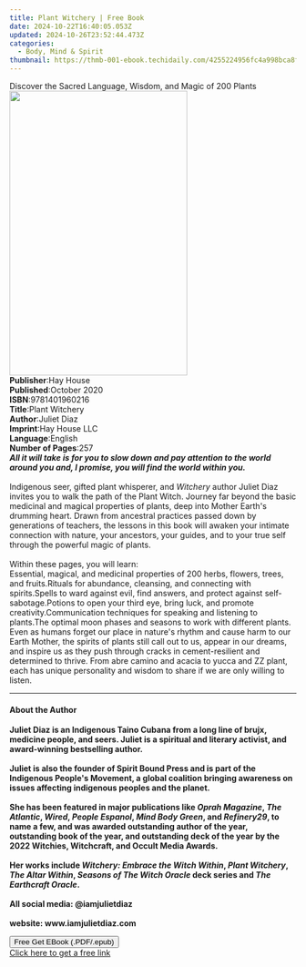 ```yaml
---
title: Plant Witchery | Free Book
date: 2024-10-22T16:40:05.053Z
updated: 2024-10-26T23:52:44.473Z
categories:
  - Body, Mind & Spirit
thumbnail: https://thmb-001-ebook.techidaily.com/4255224956fc4a998bca8fb36e2e8b9ac143aeccaba5529605040f853daa4cad.jpg
---
```

<main id="book-container">
  <div class="flex flex-col">
    <div class="book-brief flex-1 py-6 px-4 sm:p-6 md:py-10 md:px-8">
      <!-- brief-->
      <div class="book-brief-main">
        Discover the Sacred Language, Wisdom, and Magic of 200 Plants
      </div>
    </div>
    <div
      class="book-meta-info flex-1 grid gap-4 col-start-1 col-end-3 row-start-1 sm:mb-6 sm:grid-cols-4 lg:gap-6 lg:col-start-2 lg:row-end-6 lg:row-span-6 lg:mb-0"
    >
      <div
        class="book-meta-info-left place-content-center mt-4 p-4 text-sm leading-6 col-start-2 col-span-2 dark:text-slate-400"
      >
        <img
          class="w-full h-500 object-cover rounded-lg sm:h-255 sm:col-span-2 lg:col-span-full"
          src="https://img-001-ebook.techidaily.com/8eb4d35fb90b85a90b46f8e90c4c76f08bfddfa5ae45cafad28c6654a7fcd0b6.jpg"
          alt=""
          width="312"
          height="500"
        />
      </div>
      <div
        class="book-meta-info-right mt-2 col-start-1 row-start-2 col-span-3 self-center"
      >
        <!-- meta data  -->
        <div class="flex flex-col px-4 md:px-8">
          <div class="flex-1">
            <strong>Publisher</strong>:<span class="px-2">Hay House</span>
          </div>
          <div class="flex-1">
            <strong>Published</strong>:<span class="px-2">October 2020</span>
          </div>
          <div class="flex-1">
            <strong>ISBN</strong>:<span class="px-2">9781401960216</span>
          </div>
          <div class="flex-1">
            <strong>Title</strong>:<span class="px-2">Plant Witchery</span>
          </div>
          <div class="flex-1">
            <strong>Author</strong>:<span class="px-2">Juliet Diaz</span>
          </div>
          <div class="flex-1">
            <strong>Imprint</strong>:<span class="px-2">Hay House LLC</span>
          </div>
          <div class="flex-1">
            <strong>Language</strong>:<span class="px-2">English</span>
          </div>
          <div class="flex-1">
            <strong>Number of Pages</strong>:<span class="px-2">257</span>
          </div>
        </div>
      </div>
    </div>
    <div class="book-description flex-1 py-6 px-4 sm:p-6 md:py-10 md:px-8">
      <div class="book-description-main">
        <div accordion-content="" id="description">
          <b
            ><i
              >All it will take is for you to slow down and pay attention to the
              world around you and, I promise, you will find the world within
              you.</i
            ></b
          ><br /><br />Indigenous seer, gifted plant whisperer, and
          <i>Witchery</i> author Juliet Diaz invites you to walk the path of the
          Plant Witch. Journey far beyond the basic medicinal and magical
          properties of plants, deep into Mother Earth's drumming heart. Drawn
          from ancestral practices passed down by generations of teachers, the
          lessons in this book will awaken your intimate connection with nature,
          your ancestors, your guides, and to your true self through the
          powerful magic of plants.<br /><br />Within these pages, you will
          learn:<br />Essential, magical, and medicinal properties of 200 herbs,
          flowers, trees, and fruits.Rituals for abundance, cleansing, and
          connecting with spirits.Spells to ward against evil, find answers, and
          protect against self-sabotage.Potions to open your third eye, bring
          luck, and promote creativity.Communication techniques for speaking and
          listening to plants.The optimal moon phases and seasons to work with
          different plants.<br />Even as humans forget our place in nature's
          rhythm and cause harm to our Earth Mother, the spirits of plants still
          call out to us, appear in our dreams, and inspire us as they push
          through cracks in cement-resilient and determined to thrive. From abre
          camino and acacia to yucca and ZZ plant, each has unique personality
          and wisdom to share if we are only willing to listen.
        </div>
        <div class="accordion-fader"></div>
      </div>
    </div>
    <div class="book-excerpts flex-1 py-6 px-4 sm:p-6 md:py-10 md:px-8">
      <!-- excerpts-->
      <div class="book-excerpts-main">
        <hr />
        <h4 class="placeholder placeholder-heading">
          <span>About the Author</span>
        </h4>
        <p>
          <b
            >Juliet Diaz is an Indigenous Taino Cubana from a long line of
            brujx, medicine people, and seers. Juliet is a spiritual and
            literary activist, and award-winning bestselling author.&nbsp;<br /></b
          ><br />
          <b
            >Juliet is also the founder of Spirit Bound Press and is part of the
            Indigenous People's Movement, a global coalition bringing awareness
            on issues affecting indigenous peoples and the planet.&nbsp;<br /></b
          ><br />
          <b
            >She has been featured in major publications like
            <i>Oprah Magazine</i>, <i>The Atlantic</i>, <i>Wired</i>,
            <i>People Espanol</i>, <i>Mind Body Green</i>, and
            <i>Refinery29</i>, to name a few, and was awarded outstanding author
            of the year, outstanding book of the year, and outstanding deck of
            the year by the 2022 Witchies, Witchcraft, and Occult Media
            Awards.&nbsp;<br /></b
          ><br />
          <b
            >Her works include <i>Witchery: Embrace the Witch Within</i>,
            <i>Plant Witchery</i>, <i>The Altar Within</i>,
            <i>Seasons of The Witch Oracle</i> deck series and
            <i>The Earthcraft Oracle</i>.<br /></b
          ><br />
          <b>All social media: @iamjulietdiaz<br /></b><br />
          <b>website: www.iamjulietdiaz.com</b>
        </p>
      </div>
    </div>
    <div
      class="book-about-author flex-1 py-6 px-4 sm:p-6 md:py-10 md:px-8"
    ></div>
    <div class="book-free-get flex-1 py-6 px-4 sm:p-6 md:py-10 md:px-8">
      <button
        id="btn-free-get"
        class="bg-blue-500 hover:bg-blue-700 text-white font-bold py-2 px-4 rounded"
      >
        Free Get EBook (.PDF/.epub)
      </button>
      <div id="countdown-display" class="px-2 text-lg mt-2"></div>
      <a
        id="free-link"
        class="hidden bg-blue-500 hover:bg-blue-700 text-white font-bold py-2 px-4 rounded"
        href="https://www.ebooks.com/en-us/book/209938918/plant-witchery/juliet-diaz/"
        target="_blank"
        >Click here to get a free link</a
      >
    </div>
    <script>
      let countdownTime = 0;
      let countdownInterval = null;
      document
        .getElementById('btn-free-get')
        .addEventListener('click', startCountdown);
      function startCountdown() {
        countdownTime = new Date().getTime() + 60000 * 3;
        countdownInterval = setInterval(updateCountdown, 1000);
        document.getElementById('btn-free-get').disabled = true;
        document
          .getElementById('btn-free-get')
          .classList.add('bg-gray-500', 'cursor-not-allowed');
      }
      function updateCountdown() {
        let currentTime = new Date().getTime();
        let timeLeft = countdownTime - currentTime;
        let secondsLeft = Math.floor(timeLeft / 1000);
        document.getElementById('countdown-display').innerHTML =
          `Remaining time: ${secondsLeft} seconds.`;
        if (secondsLeft <= 0) {
          clearInterval(countdownInterval);
          document.getElementById('btn-free-get').classList.add('hidden');
          document.getElementById('free-link').classList.remove('hidden');
          document.getElementById('countdown-display').innerHTML = '';
        }
      }
    </script>
  </div>
</main>

<ins class="adsbygoogle"
      style="display:block"
      data-ad-client="ca-pub-7571918770474297"
      data-ad-slot="8358498916"
      data-ad-format="auto"
      data-full-width-responsive="true"></ins>
    
